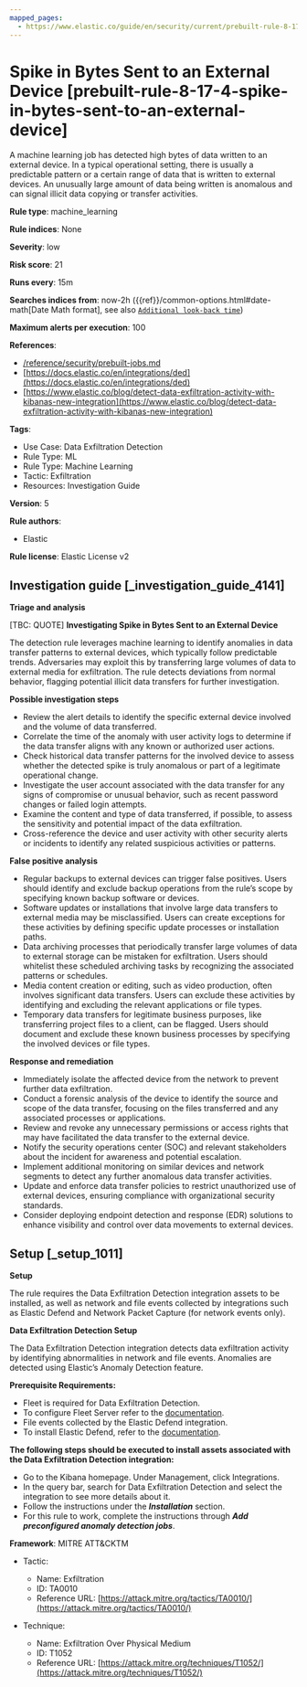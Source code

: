 ```yaml
---
mapped_pages:
  - https://www.elastic.co/guide/en/security/current/prebuilt-rule-8-17-4-spike-in-bytes-sent-to-an-external-device.html
---
```


# Spike in Bytes Sent to an External Device [prebuilt-rule-8-17-4-spike-in-bytes-sent-to-an-external-device]

A machine learning job has detected high bytes of data written to an external device. In a typical operational setting, there is usually a predictable pattern or a certain range of data that is written to external devices. An unusually large amount of data being written is anomalous and can signal illicit data copying or transfer activities.

**Rule type**: machine_learning

**Rule indices**: None

**Severity**: low

**Risk score**: 21

**Runs every**: 15m

**Searches indices from**: now-2h ({{ref}}/common-options.html#date-math[Date Math format], see also [`Additional look-back time`](docs-content://solutions/security/detect-and-alert/create-detection-rule.md#rule-schedule))

**Maximum alerts per execution**: 100

**References**:

* [/reference/security/prebuilt-jobs.md](/reference/prebuilt-jobs.md)
* [https://docs.elastic.co/en/integrations/ded](https://docs.elastic.co/en/integrations/ded)
* [https://www.elastic.co/blog/detect-data-exfiltration-activity-with-kibanas-new-integration](https://www.elastic.co/blog/detect-data-exfiltration-activity-with-kibanas-new-integration)

**Tags**:

* Use Case: Data Exfiltration Detection
* Rule Type: ML
* Rule Type: Machine Learning
* Tactic: Exfiltration
* Resources: Investigation Guide

**Version**: 5

**Rule authors**:

* Elastic

**Rule license**: Elastic License v2

## Investigation guide [_investigation_guide_4141]

**Triage and analysis**

[TBC: QUOTE]
**Investigating Spike in Bytes Sent to an External Device**

The detection rule leverages machine learning to identify anomalies in data transfer patterns to external devices, which typically follow predictable trends. Adversaries may exploit this by transferring large volumes of data to external media for exfiltration. The rule detects deviations from normal behavior, flagging potential illicit data transfers for further investigation.

**Possible investigation steps**

* Review the alert details to identify the specific external device involved and the volume of data transferred.
* Correlate the time of the anomaly with user activity logs to determine if the data transfer aligns with any known or authorized user actions.
* Check historical data transfer patterns for the involved device to assess whether the detected spike is truly anomalous or part of a legitimate operational change.
* Investigate the user account associated with the data transfer for any signs of compromise or unusual behavior, such as recent password changes or failed login attempts.
* Examine the content and type of data transferred, if possible, to assess the sensitivity and potential impact of the data exfiltration.
* Cross-reference the device and user activity with other security alerts or incidents to identify any related suspicious activities or patterns.

**False positive analysis**

* Regular backups to external devices can trigger false positives. Users should identify and exclude backup operations from the rule’s scope by specifying known backup software or devices.
* Software updates or installations that involve large data transfers to external media may be misclassified. Users can create exceptions for these activities by defining specific update processes or installation paths.
* Data archiving processes that periodically transfer large volumes of data to external storage can be mistaken for exfiltration. Users should whitelist these scheduled archiving tasks by recognizing the associated patterns or schedules.
* Media content creation or editing, such as video production, often involves significant data transfers. Users can exclude these activities by identifying and excluding the relevant applications or file types.
* Temporary data transfers for legitimate business purposes, like transferring project files to a client, can be flagged. Users should document and exclude these known business processes by specifying the involved devices or file types.

**Response and remediation**

* Immediately isolate the affected device from the network to prevent further data exfiltration.
* Conduct a forensic analysis of the device to identify the source and scope of the data transfer, focusing on the files transferred and any associated processes or applications.
* Review and revoke any unnecessary permissions or access rights that may have facilitated the data transfer to the external device.
* Notify the security operations center (SOC) and relevant stakeholders about the incident for awareness and potential escalation.
* Implement additional monitoring on similar devices and network segments to detect any further anomalous data transfer activities.
* Update and enforce data transfer policies to restrict unauthorized use of external devices, ensuring compliance with organizational security standards.
* Consider deploying endpoint detection and response (EDR) solutions to enhance visibility and control over data movements to external devices.


## Setup [_setup_1011]

**Setup**

The rule requires the Data Exfiltration Detection integration assets to be installed, as well as network and file events collected by integrations such as Elastic Defend and Network Packet Capture (for network events only).

**Data Exfiltration Detection Setup**

The Data Exfiltration Detection integration detects data exfiltration activity by identifying abnormalities in network and file events. Anomalies are detected using Elastic’s Anomaly Detection feature.

**Prerequisite Requirements:**

* Fleet is required for Data Exfiltration Detection.
* To configure Fleet Server refer to the [documentation](docs-content://reference/ingestion-tools/fleet/fleet-server.md).
* File events collected by the Elastic Defend integration.
* To install Elastic Defend, refer to the [documentation](docs-content://solutions/security/configure-elastic-defend/install-elastic-defend.md).

**The following steps should be executed to install assets associated with the Data Exfiltration Detection integration:**

* Go to the Kibana homepage. Under Management, click Integrations.
* In the query bar, search for Data Exfiltration Detection and select the integration to see more details about it.
* Follow the instructions under the ***Installation*** section.
* For this rule to work, complete the instructions through ***Add preconfigured anomaly detection jobs***.

**Framework**: MITRE ATT&CKTM

* Tactic:

    * Name: Exfiltration
    * ID: TA0010
    * Reference URL: [https://attack.mitre.org/tactics/TA0010/](https://attack.mitre.org/tactics/TA0010/)

* Technique:

    * Name: Exfiltration Over Physical Medium
    * ID: T1052
    * Reference URL: [https://attack.mitre.org/techniques/T1052/](https://attack.mitre.org/techniques/T1052/)



